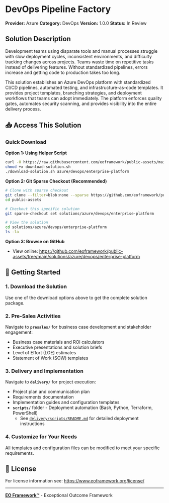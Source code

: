 # DevOps Pipeline Factory

**Provider:** Azure
**Category:** DevOps
**Version:** 1.0.0
**Status:** In Review

## Solution Description

Development teams using disparate tools and manual processes struggle with slow deployment cycles, inconsistent environments, and difficulty tracking changes across projects. Teams waste time on repetitive tasks instead of delivering features. Without standardized pipelines, errors increase and getting code to production takes too long.

This solution establishes an Azure DevOps platform with standardized CI/CD pipelines, automated testing, and infrastructure-as-code templates. It provides project templates, branching strategies, and deployment workflows that teams can adopt immediately. The platform enforces quality gates, automates security scanning, and provides visibility into the entire delivery process.


## 📥 Access This Solution

### Quick Download

**Option 1: Using Helper Script**
```bash
curl -O https://raw.githubusercontent.com/eoframework/public-assets/main/download-solution.sh
chmod +x download-solution.sh
./download-solution.sh azure/devops/enterprise-platform
```

**Option 2: Git Sparse Checkout (Recommended)**
```bash
# Clone with sparse checkout
git clone --filter=blob:none --sparse https://github.com/eoframework/public-assets.git
cd public-assets

# Checkout this specific solution
git sparse-checkout set solutions/azure/devops/enterprise-platform

# View the solution
cd solutions/azure/devops/enterprise-platform
ls -la
```

**Option 3: Browse on GitHub**
- View online: https://github.com/eoframework/public-assets/tree/main/solutions/azure/devops/enterprise-platform

## 🚀 Getting Started

### 1. Download the Solution
Use one of the download options above to get the complete solution package.

### 2. Pre-Sales Activities
Navigate to **`presales/`** for business case development and stakeholder engagement:
- Business case materials and ROI calculators
- Executive presentations and solution briefs
- Level of Effort (LOE) estimates
- Statement of Work (SOW) templates

### 3. Delivery and Implementation
Navigate to **`delivery/`** for project execution:
- Project plan and communication plan
- Requirements documentation
- Implementation guides and configuration templates
- **`scripts/`** folder - Deployment automation (Bash, Python, Terraform, PowerShell)
  - See [`delivery/scripts/README.md`](delivery/scripts/README.md) for detailed deployment instructions

### 4. Customize for Your Needs
All templates and configuration files can be modified to meet your specific requirements.

## 📄 License

For license information see: https://www.eoframework.org/license/

---

**[EO Framework™](https://eoframework.org)** - Exceptional Outcome Framework
